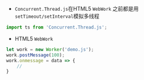 - `Concurrent.Thread.js`在HTML5 `WebWork` 之前都是用 `setTimeout/setInterval`模拟多线程
```JavaScript
import ts from 'Concurrent.Thread.js';

```
- HTML5 `WebWork`
```JavaScript
let work = new Worker('demo.js');
work.postMessage(100);
work.onmessage = data => {
    //
}
```